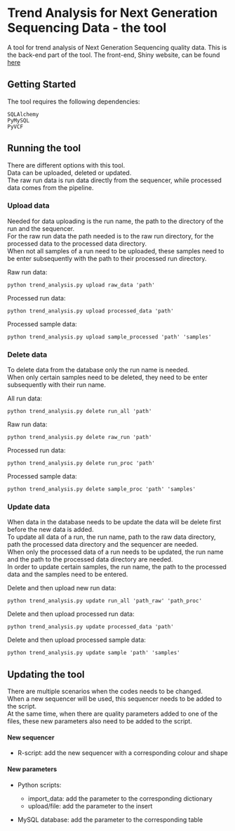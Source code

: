 # Trend Analysis for Next Generation Sequencing Data - the tool

A tool for trend analysis of Next Generation Sequencing quality data.
This is the back-end part of the tool. The front-end, Shiny website, can be found [here](https://github.com/ALuesink/Trend_Analysis_website "Trend Analysis website")

## Getting Started 
The tool requires the following dependencies:
```
SQLAlchemy
PyMySQL
PyVCF
```

## Running the tool
There are different options with this tool.  
Data can be uploaded, deleted or updated.  
The raw run data is run data directly from the sequencer, while processed data comes from the pipeline. 

### Upload data
Needed for data uploading is the run name, the path to the directory of the run and the sequencer.  
For the raw run data the path needed is to the raw run directory, for the processed data to the processed data directory.  
When not all samples of a run need to be uploaded, these samples need to be enter subsequently with the path to their processed run directory.  

Raw run data:
```
python trend_analysis.py upload raw_data 'path'
```
Processed run data:
```
python trend_analysis.py upload processed_data 'path'
```
Processed sample data:
```
python trend_analysis.py upload sample_processed 'path' 'samples'
```

### Delete data
To delete data from the database only the run name is needed.  
When only certain samples need to be deleted, they need to be enter subsequently with their run name.  

All run data:
```
python trend_analysis.py delete run_all 'path'
```
Raw run data:
```
python trend_analysis.py delete raw_run 'path'
```
Processed run data:
```
python trend_analysis.py delete run_proc 'path'
```
Processed sample data:
```
python trend_analysis.py delete sample_proc 'path' 'samples'
```

### Update data
When data in the database needs to be update the data will be delete first before the new data is added.  
To update all data of a run, the run name, path to the raw data directory, path the processed data directory and the sequencer are needed.  
When only the processed data of a run needs to be updated, the run name and the path to the processed data directory are needed.  
In order to update certain samples, the run name, the path to the processed data and the samples need to be entered.  

Delete and then upload new run data:
```
python trend_analysis.py update run_all 'path_raw' 'path_proc'
```
Delete and then upload processed run data:
```
python trend_analysis.py update processed_data 'path'
```
Delete and then upload processed sample data:
```
python trend_analysis.py update sample 'path' 'samples'
```

## Updating the tool
There are multiple scenarios when the codes needs to be changed.  
When a new sequencer will be used, this sequencer needs to be added to the script.  
At the same time, when there are quality parameters added to one of the files, these new parameters also need to be added to the script.  

#### New sequencer
* R-script: add the new sequencer with a corresponding colour and shape

#### New parameters
* Python scripts:
  * import_data: add the parameter to the corresponding dictionary
  * upload/file: add the parameter to the insert

* MySQL database: add the parameter to the corresponding table
